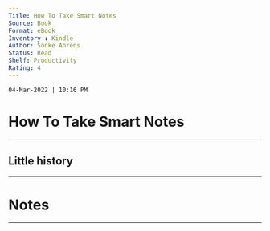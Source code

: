 ```yaml
---
Title: How To Take Smart Notes
Source: Book
Format: eBook
Inventory : Kindle
Author: Sönke Ahrens
Status: Read
Shelf: Productivity
Rating: 4
---
```



`04-Mar-2022 | 10:16 PM`


# How To Take Smart Notes



---

## Little history
---


# Notes 
---












